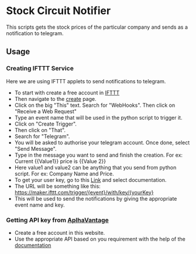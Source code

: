 # Stock Circuit Notifier

This scripts gets the stock prices of the particular company and sends as a notification to telegram.

## Usage
### Creating IFTTT Service
Here we are using IFTTT applets to send notifications to telegram.
- To start with create a free account in [IFTTT](https://ifttt.com/)
- Then navigate to the [create](https://ifttt.com/create) page.
- Click on the big "This" text. Search for "WebHooks". Then click on "Receive a Web Request"
- Type an event name that will be used in the python script to trigger it.
- Click on "Create Trigger".
- Then click on "That".
- Search for "Telegram".
- You will be asked to authorise your telegram account. Once done, select "Send Message".
- Type in the message you want to send and finish the creation. For ex: Current {{Value1}} price is {{Value 2}}
- Here value1 and value2 can be anything that you send from python script. For ex: Company Name and Price.
- To get your user key, go to this [Link](https://ifttt.com/maker_webhooks) and select documentation.
- The URL will be something like this: https://maker.ifttt.com/trigger/{event}/with/key/{yourKey}
- This will be used to send the notifications by giving the appropriate event name and key.

### Getting API key from [AplhaVantage](https://www.alphavantage.co/)

- Create a free account in this website.
- Use the appropriate API based on you requirement with the help of the [documentation](https://www.alphavantage.co/documentation/)

